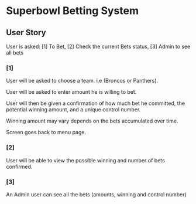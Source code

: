 # Superbowl Betting System


## User Story

User is asked:
[1] To Bet, [2] Check the current Bets status, [3] Admin to see all bets

### [1]

User will be asked to choose a team. i.e (Broncos or Panthers).

User will be asked to enter amount he is willing to bet.

User will then be given a confirmation of how much bet he committed, the potential winning amount, and a unique control number.

Winning amount may vary depends on the bets accumulated over time.

Screen goes back to menu page.
    

### [2]
User will be able to view the possible winning and number of bets confirmed.

### [3]
An Admin user can see all the bets (amounts, winning and control number)
